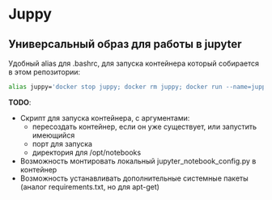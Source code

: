 # Juppy
## Универсальный образ для работы в jupyter
Удобный alias для .bashrc, для запуска контейнера который собирается в этом репозитории:

```bash
alias juppy='docker stop juppy; docker rm juppy; docker run --name=juppy -i -t -p 8888:8888 -v ~/Notebooks:/opt/notebooks juppy /bin/bash -c "/opt/conda/bin/jupyter notebook --allow-root --notebook-dir=/opt/notebooks --ip=0.0.0.0 --port=8888 --no-browser"'
```

**TODO**:
- Скрипт для запуска контейнера, с аргументами:
  - пересоздать контейнер, если он уже существует, или запустить имеющийся
  - порт для запуска
  - директория для /opt/notebooks
- Возможность монтировать локальный jupyter_notebook_config.py в контейнер
- Возможность устанавливать дополнительные системные пакеты (аналог requirements.txt, но для apt-get)
